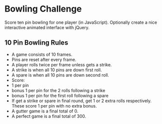 # Bowling Challenge

Score ten pin bowling for one player (in JavaScript). Optionally create a nice interactive animated interface with jQuery.

## 10 Pin Bowling Rules

- A game consists of 10 frames.
- Pins are reset after every frame.
- A player rolls twice per frame unless gets a strike.
- A strike is when all 10 pins are down first roll.
- A spare is when all 10 pins are down second roll.
- Score:
 - 1 per pin
 - bonus 1 per pin for the 2 rolls following a strike
 - bonus 1 per pin for the first roll following a spare
- If get a strike or spare in final round, get 1 or 2 extra rolls respectively. These score 1 per pin with no extra bonus.
- A gutter game is a final total of 0.
- A perfect game is a final total of 300.
